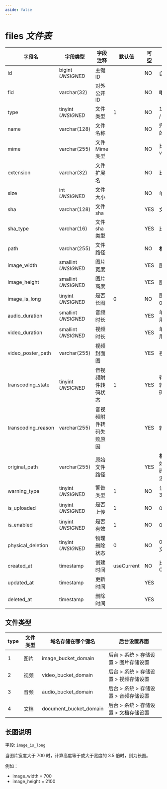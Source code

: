 ```yaml
---
aside: false
---
```


# files *文件表*

| 字段名 | 字段类型 | 字段注释 | 默认值 | 可空 | 备注 |
| --- | --- | --- | --- | --- | --- |
| id | bigint *UNSIGNED* | 主键 ID |  | NO | 自动递增 |
| fid | varchar(32) | 对外公开 ID |  | NO | **唯一值** |
| type | tinyint *UNSIGNED* | 文件类型 | 1 | NO | 1.图片 / 2.视频 / 3.音频 / 4.文档 |
| name | varchar(128) | 文件名称 |  | NO | 完整原始名称，上传时的文件名，包含后缀名 |
| mime | varchar(255) | 文件 Mime 类型 |  | NO | 比如：image/jpeg 或 video/mp4 |
| extension | varchar(32) | 文件扩展名 |  | NO | 比如：jpg 或 jpeg |
| size | int *UNSIGNED* | 文件大小 |  | NO | 单位 Byte |
| sha | varchar(128) | 文件 sha |  | YES | 文件 sha 编码 |
| sha_type | varchar(16) | 文件 sha 类型 |  | YES | 比如 `sha1` 或 `sha256` |
| path | varchar(255) | 文件路径 |  | NO | **相对路径** |
| image_width | smallint *UNSIGNED* | 图片宽度 |  | YES | 图片文件专用：像素 px |
| image_height | smallint *UNSIGNED* | 图片高度 |  | YES | 图片文件专用：像素 px |
| image_is_long | tinyint *UNSIGNED* | 是否长图 | 0 | NO | 图片文件专用<br>0.否 / 1.是 |
| audio_duration | smallint *UNSIGNED* | 音频时长 |  | YES | 单位：秒，音频文件专用 |
| video_duration | smallint *UNSIGNED* | 视频时长 |  | YES | 单位：秒，视频文件专用 |
| video_poster_path | varchar(255) | 视频封面图 |  | YES | 视频封面图路径 |
| transcoding_state | tinyint *UNSIGNED* | 音视频附件转码状态 | 1 | YES | 转码状态：1.待转码 2.转码中 3.转码完成 4.转码失败 |
| transcoding_reason | varchar(255) | 音视频附件转码失败原因 |  | YES | 转码失败原因 |
| original_path | varchar(255) | 原始文件路径 |  | YES | **相对路径**<br>如果文件涉及转码，转码前的文件存储路径<br>没有则留空 |
| warning_type | tinyint *UNSIGNED* | 警告类型 | 1 | NO | 1.无 2.Nudity 3.Violence 4.Sensitive |
| is_uploaded | tinyint *UNSIGNED* | 是否上传 | 1 | NO | 0.否 / 1.是 |
| is_enabled | tinyint *UNSIGNED* | 是否有效 | 1 | NO | 0.无效 / 1.有效 |
| physical_deletion | tinyint *UNSIGNED* | 物理删除状态 | 0 | NO | 0.否 / 1.是（已物理删除文件） |
| created_at | timestamp | 创建时间 | useCurrent | NO | 比如 MySQL 默认值为 CURRENT_TIMESTAMP |
| updated_at | timestamp | 更新时间 |  | YES |  |
| deleted_at | timestamp | 删除时间 |  | YES |  |

## 文件类型

| type | 文件类型 | 域名存储在哪个键名 | 后台设置界面 |
| --- | --- | --- | --- |
| 1 | 图片 | image_bucket_domain | 后台 > 系统 > 存储设置 > 图片存储设置 |
| 2 | 视频 | video_bucket_domain | 后台 > 系统 > 存储设置 > 视频存储设置 |
| 3 | 音频 | audio_bucket_domain | 后台 > 系统 > 存储设置 > 音频存储设置 |
| 4 | 文档 | document_bucket_domain | 后台 > 系统 > 存储设置 > 文档存储设置 |

## 长图说明

字段: `image_is_long`

当图片宽度大于 700 时，计算高度等于或大于宽度的 3.5 倍时，则为长图。

例如：
- image_width = 700
- image_height = 2100
